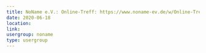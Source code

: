 ```yaml
---
title: NoName e.V.: Online-Treff: https://www.noname-ev.de/w/Online-Treff
date: 2020-06-18
location: 
link: 
usergroup: noname
type: usergroup
---
```

